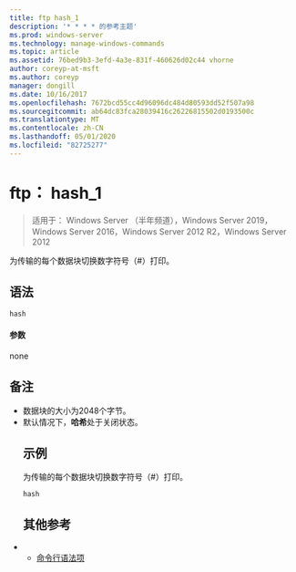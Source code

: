 ```yaml
---
title: ftp hash_1
description: '* * * * 的参考主题'
ms.prod: windows-server
ms.technology: manage-windows-commands
ms.topic: article
ms.assetid: 76bed9b3-3efd-4a3e-831f-460626d02c44 vhorne
author: coreyp-at-msft
ms.author: coreyp
manager: dongill
ms.date: 10/16/2017
ms.openlocfilehash: 7672bcd55cc4d96096dc484d80593dd52f507a98
ms.sourcegitcommit: ab64dc83fca28039416c26226815502d0193500c
ms.translationtype: MT
ms.contentlocale: zh-CN
ms.lasthandoff: 05/01/2020
ms.locfileid: "82725277"
---
```

# <a name="ftp-hash_1"></a>ftp： hash_1

> 适用于： Windows Server （半年频道），Windows Server 2019，Windows Server 2016，Windows Server 2012 R2，Windows Server 2012

为传输的每个数据块切换数字符号（#）打印。   
## <a name="syntax"></a>语法  
```  
hash  
```  
#### <a name="parameters"></a>参数  
none  
## <a name="remarks"></a>备注  
- 数据块的大小为2048个字节。  
- 默认情况下，**哈希**处于关闭状态。  
  ## <a name="examples"></a>示例  
  为传输的每个数据块切换数字符号（#）打印。  
  ```  
  hash  
  ```  
  ## <a name="additional-references"></a>其他参考  
- - [命令行语法项](command-line-syntax-key.md)  
